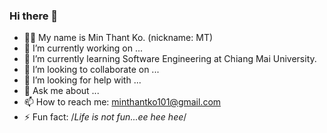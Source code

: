 ### Hi there 👋
- 🙋‍♂️ My name is Min Thant Ko. (nickname: MT)
- 🔭 I’m currently working on ...
- 🌱 I’m currently learning Software Engineering at Chiang Mai University.
- 👯 I’m looking to collaborate on ...
- 🤔 I’m looking for help with ...
- 💬 Ask me about ...
- 📫 How to reach me: minthantko101@gmail.com
- ⚡ Fun fact: /*Life is not fun...ee hee hee*/

<!--
**minthantko17/minthantko17** is a ✨ _special_ ✨ repository because its `README.md` (this file) appears on your GitHub profile.
-->
